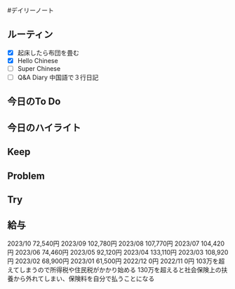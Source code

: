 #デイリーノート
## ルーティン
- [x] 起床したら布団を畳む
- [x] Hello Chinese
- [ ] Super Chinese
- [ ] Q&A Diary 中国語で３行日記
## 今日のTo Do
## 今日のハイライト
## Keep
## Problem
## Try
## 給与
2023/10 72,540円
2023/09 102,780円
2023/08 107,770円
2023/07 104,420円
2023/06 74,460円
2023/05 92,120円
2023/04 133,110円
2023/03 108,920円
2023/02 68,900円
2023/01 61,500円
2022/12 0円
2022/11 0円
103万を超えてしまうので所得税や住民税がかかり始める
130万を超えると社会保険上の扶養から外れてしまい、保険料を自分で払うことになる
